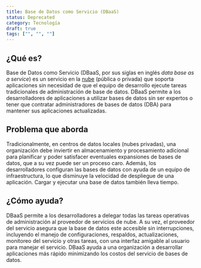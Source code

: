 ```yaml
---
title: Base de Datos como Servicio (DBaaS)
status: Deprecated
category: Tecnología
draft: true
tags: ["", "", ""]
---
```


## ¿Qué es?

Base de Datos como Servicio (DBaaS, por sus siglas en inglés _data base as a service_) es un servicio en la [nube](/es/cloud-computing/) (pública o privada)
que soporta aplicaciones sin necesidad de que el equipo de desarrollo ejecute tareas tradicionales de administración de base de datos.
DBaaS permite a los desarrolladores de aplicaciones a utilizar bases de datos sin ser expertos o
tener que contratar administradores de bases de datos (DBA) para mantener sus aplicaciones actualizadas.

## Problema que aborda

Tradicionalmente, en centros de datos locales (nubes privadas), una organización debe inviertir en
almacenamiento y procesamiento adicional para planificar y poder satisfacer eventuales expansiones de bases de datos,
que a su vez puede ser un proceso caro.
Además, los desarrolladores configuran las bases de datos con ayuda de un equipo de infraestructura,
lo que disminuye la velocidad de despliegue de una aplicación.
Cargar y ejecutar una base de datos también lleva tiempo.

## ¿Cómo ayuda?

DBaaS permite a los desarrolladores a delegar todas las tareas operativas de administración al proveedor de servicios de nube.
A su vez, el proveedor del servicio asegura que la base de datos este accesible sin interrupciones,
incluyendo el manejo de configuraciones, respaldos, actualizaciones, monitoreo del servicio y otras tareas,
con una interfaz amigable al usuario para manejar el servicio.
DBaaS ayuda a una organización a desarrollar aplicaciones más rápido minimizando los costos del servicio de bases de datos.